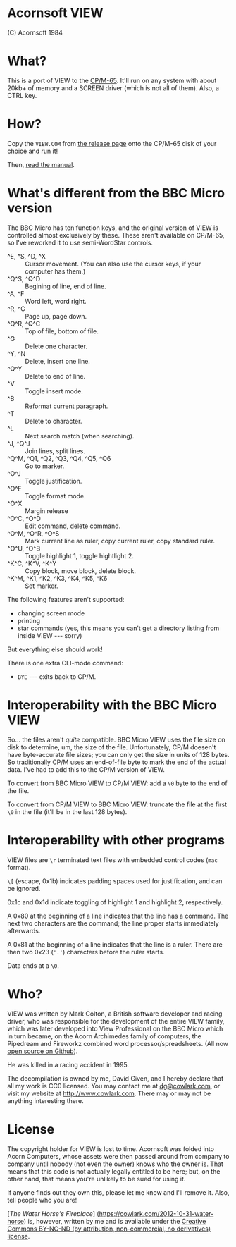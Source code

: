 Acornsoft VIEW
==============

(C) Acornsoft 1984


# What?

This is a port of VIEW to the
[CP/M-65](https://github.com/davidgiven/cpm65). It'll run on any system with about 20kb+ of memory and a SCREEN driver (which is not all of them). Also, a CTRL key.


# How?

Copy the `VIEW.COM` from [the release page](https://github.com/davidgiven/view/releases/tag/dev) onto the CP/M-65 disk of your choice and run it!

Then, [read the manual](ViewGuide.pdf).


# What's different from the BBC Micro version

The BBC Micro has ten function keys, and the original version of VIEW is controlled almost exclusively by these. These aren't available on CP/M-65, so I've reworked it to use semi-WordStar controls.

<dl>
    <dt>^E, ^S, ^D, ^X</dt>
    <dd>Cursor movement. (You can also use the cursor keys, if your computer has them.)</dd>
    <dt>^Q^S, ^Q^D</dt>
    <dd>Begining of line, end of line. </dd>
    <dt>^A, ^F</dt>
    <dd>Word left, word right.</dd>
    <dt>^R, ^C</dt>
    <dd>Page up, page down.</dd>
    <dt>^Q^R, ^Q^C</dt>
    <dd>Top of file, bottom of file.</dd>
    <dt>^G</dt>
    <dd>Delete one character.</dd>
    <dt>^Y, ^N</dt>
    <dd>Delete, insert one line.</dd>
    <dt>^Q^Y</dt>
    <dd>Delete to end of line.</dD>
    <dt>^V</dt>
    <dd>Toggle insert mode.</dd>
    <dt>^B</dt>
    <dd>Reformat current paragraph.</dd>
    <dt>^T</dt>
    <dd>Delete to character.</dd>
    <dt>^L</dt>
    <dd>Next search match (when searching).</dd>
    <dt>^J, ^Q^J</dt>
    <dd>Join lines, split lines.</dd>
    <dt>^Q^M, ^Q1, ^Q2, ^Q3, ^Q4, ^Q5, ^Q6</dt>
    <dd>Go to marker.</dd>
    <dt>^O^J</dt>
    <dd>Toggle justification.</dd>
    <dt>^O^F</dt>
    <dd>Toggle format mode.</dd>
    <dt>^O^X</dt>
    <dd>Margin release</dd>
    <dt>^O^C, ^O^D</dt>
    <dd>Edit command, delete command.</dd>
    <dt>^O^M, ^O^R, ^O^S</dt>
    <dd>Mark current line as ruler, copy current ruler, copy standard ruler.</dd>
    <dt>^O^U, ^O^B</dt>
    <dd>Toggle highlight 1, toggle hightlight 2.</dd>
    <dt>^K^C, ^K^V, ^K^Y</dt>
    <dd>Copy block, move block, delete block.</dd>
    <dt>^K^M, ^K1, ^K2, ^K3, ^K4, ^K5, ^K6</dt>
    <dd>Set marker.</dd>
</dl>

The following features aren't supported:

  - changing screen mode
  - printing
  - star commands (yes, this means you can't get a directory listing from inside
    VIEW --- sorry)

But everything else should work!

There is one extra CLI-mode command:

  - `BYE` --- exits back to CP/M.


# Interoperability with the BBC Micro VIEW

So... the files aren't _quite_ compatible. BBC Micro VIEW uses the file size on
disk to determine, um, the size of the file. Unfortunately, CP/M doesen't have
byte-accurate file sizes; you can only get the size in units of 128 bytes. So
traditionally CP/M uses an end-of-file byte to mark the end of the actual data.
I've had to add this to the CP/M version of VIEW.

To convert from BBC Micro VIEW to CP/M VIEW: add a `\0` byte to the end of the
file.

To convert from CP/M VIEW to BBC Micro VIEW: truncate the file at the first `\0`
in the file (it'll be in the last 128 bytes).


# Interoperability with other programs

VIEW files are `\r` terminated text files with embedded control codes (`mac` format).

`\[` (escape, 0x1b) indicates padding spaces used for justification, and can be ignored.

0x1c and 0x1d indicate toggling of highlight 1 and highlight 2, respectively.

A 0x80 at the beginning of a line indicates that the line has a command. The next two characters are the command; the line proper starts immediately afterwards.

A 0x81 at the beginning of a line indicates that the line is a ruler. There are then two 0x23 (`'.'`) characters before the ruler starts.

Data ends at a `\0`.


# Who?

VIEW was written by Mark Colton, a British software developer and racing driver,
who was responsible for the development of the entire VIEW family, which was
later developed into View Professional on the BBC Micro which in turn became, on
the Acorn Archimedes family of computers, the Pipedream and Fireworkz combined
word processor/spreadsheets. (All now [open source on
Github](https://github.com/skswales)).

He was killed in a racing accident in 1995.

The decompilation is owned by me, David Given, and I hereby declare that all my
work is CC0 licensed. You may contact me at dg@cowlark.com, or visit my website
at http://www.cowlark.com.  There may or may not be anything interesting there.

# License

The copyright holder for VIEW is lost to time. Acornsoft was folded into Acorn
Computers, whose assets were then passed around from company to company until
nobody (not even the owner) knows who the owner is. That means that this code is
not actually legally entitled to be here; but, on the other hand, that means
you're unlikely to be sued for using it.

If anyone finds out they own this, please let me know and I'll remove it. Also,
tell people who you are!

[_The Water Horse's Fireplace_] (https://cowlark.com/2012-10-31-water-horse) is,
however, written by me and is available under the [Creative Commons BY-NC-ND (by
attribution, non-commercial, no derivatives)
license](https://creativecommons.org/licenses/by-nc-nd/4.0/).